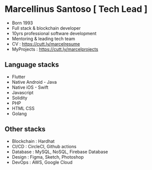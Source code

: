 # Marcellinus Santoso [ Tech Lead ]
- Born 1993
- Full stack & blockchain developer
- 10yrs professional software development
- Mentoring & leading tech team
- CV : https://cutt.ly/marcelresume
- MyProjects : https://cutt.ly/marcelprojects

## Language stacks
- Flutter
- Native Android - Java
- Native iOS - Swift
- Javascript
- Solidity
- PHP
- HTML CSS
- Golang

## Other stacks
- Blockchain : Hardhat
- CI/CD : CircleCI, Github actions
- Database : MySQL, NoSQL, Firebase Database
- Design : Figma, Sketch, Photoshop
- DevOps : AWS, Google Cloud
